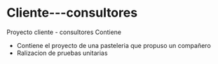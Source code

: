 # Cliente---consultores

Proyecto cliente - consultores 
Contiene

- Contiene el proyecto de una pasteleria que propuso un compañero
- Ralizacion de pruebas unitarias 
